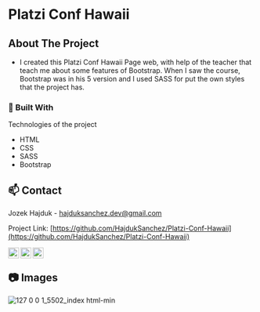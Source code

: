 # Platzi Conf Hawaii

<!-- ABOUT THE PROJECT -->
## About The Project

* I created this Platzi Conf Hawaii Page web, with help of the teacher that teach me about some features of Bootstrap. When I saw the course, Bootstrap was in his 5 version and I used SASS for put the own styles that the project has.

### 🚧 Built With
Technologies of the project
* HTML
* CSS
* SASS
* Bootstrap

<!-- CONTACT -->
## 📫 Contact

Jozek Hajduk - hajduksanchez.dev@gmail.com

Project Link: [https://github.com/HajdukSanchez/Platzi-Conf-Hawaii](https://github.com/HajdukSanchez/Platzi-Conf-Hawaii)

[<img align="left" alt="LinkedIn" width="22px" src="https://cdn.jsdelivr.net/npm/simple-icons@v3/icons/linkedin.svg" />](https://www.linkedin.com/in/jozek-hajduk/)
[<img align="left" alt="Twitter" width="22px" src="https://cdn.jsdelivr.net/npm/simple-icons@v3/icons/twitter.svg" />](https://twitter.com/HajdukJozek)
[<img align="left" alt="GitHub" width="22px" src="https://cdn.jsdelivr.net/npm/simple-icons@v3/icons/github.svg" />](https://github.com/HajdukSanchez)

<br>

<!-- IMAGES -->
## 📷 Images

![127 0 0 1_5502_index html-min](https://user-images.githubusercontent.com/76627513/145282477-34f93ebf-43ce-4926-8a1e-2619a55cfd62.png)

